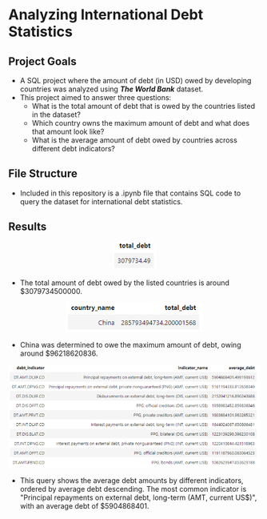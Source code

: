 # Analyzing International Debt Statistics

Project Goals
------------
* A SQL project where the amount of debt (in USD) owed by developing countries was analyzed using **_The World Bank_** dataset.
* This project aimed to answer three questions:
  * What is the total amount of debt that is owed by the countries listed in the dataset?
  * Which country owns the maximum amount of debt and what does that amount look like?
  * What is the average amount of debt owed by countries across different debt indicators?
 
File Structure
---------------
* Included in this repository is a .ipynb file that contains SQL code to query the dataset for international debt statistics. 

Results
------------
<p align="center">
  <img src="https://github.com/esaritepe/World_Debt/blob/main/screenshots/debt_total.png" />
</p>

* The total amount of debt owed by the listed countries is around $3079734500000.

<p align="center">
  <img src="https://github.com/esaritepe/World_Debt/blob/main/screenshots/debt_max.png" />
</p>

* China was determined to owe the maximum amount of debt, owing around $96218620836.

<p align="center">
  <img src="https://github.com/esaritepe/World_Debt/blob/main/screenshots/debt_indicators.png" />
</p>

* This query shows the average debt amounts by different indicators, ordered by average debt descending. The most common indicator is "Principal repayments on external debt, long-term (AMT, current US$)", with an average debt of $5904868401.
